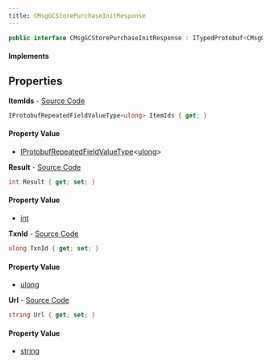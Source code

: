 ```yaml
---
title: CMsgGCStorePurchaseInitResponse
---
```


```csharp
public interface CMsgGCStorePurchaseInitResponse : ITypedProtobuf<CMsgGCStorePurchaseInitResponse>, INativeHandle
```

#### Implements

## Properties

**ItemIds** - [Source Code](https://github.com/swiftly-solution/swiftlys2/blob/master/managed/src/SwiftlyS2.Generated/Protobufs/Interfaces/CMsgGCStorePurchaseInitResponse.cs#L22)

```csharp
IProtobufRepeatedFieldValueType<ulong> ItemIds { get; }
```

#### Property Value

- [IProtobufRepeatedFieldValueType](/docs/api/shared/netmessages/iprotobufrepeatedfieldvaluetype-1)<[ulong](https://learn.microsoft.com/dotnet/api/system.uint64)>

**Result** - [Source Code](https://github.com/swiftly-solution/swiftlys2/blob/master/managed/src/SwiftlyS2.Generated/Protobufs/Interfaces/CMsgGCStorePurchaseInitResponse.cs#L13)

```csharp
int Result { get; set; }
```

#### Property Value

- [int](https://learn.microsoft.com/dotnet/api/system.int32)

**TxnId** - [Source Code](https://github.com/swiftly-solution/swiftlys2/blob/master/managed/src/SwiftlyS2.Generated/Protobufs/Interfaces/CMsgGCStorePurchaseInitResponse.cs#L16)

```csharp
ulong TxnId { get; set; }
```

#### Property Value

- [ulong](https://learn.microsoft.com/dotnet/api/system.uint64)

**Url** - [Source Code](https://github.com/swiftly-solution/swiftlys2/blob/master/managed/src/SwiftlyS2.Generated/Protobufs/Interfaces/CMsgGCStorePurchaseInitResponse.cs#L19)

```csharp
string Url { get; set; }
```

#### Property Value

- [string](https://learn.microsoft.com/dotnet/api/system.string)

